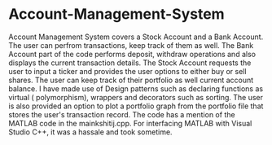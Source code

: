 # Account-Management-System
Account Management System covers a Stock Account and a Bank Account. The user can perfrom transactions, keep track of them as well.
The Bank Account part of the code performs deposit, withdraw operations and also displays the current transaction details.
The Stock Account requests the user to input a ticker and provides the user options to either buy or sell shares. The user can keep track of their portfolio as well current account balance. 
I have made use of Design patterns such as declaring functions as virtual ( polymorphism), wrappers and decorators such as sorting.
The user is also provided an option to plot a portfolio graph from the portfolio file that stores the user's transaction record. The code has a mention of the MATLAB code in the mainkshitij.cpp. For interfacing MATLAB with Visual Studio C++, it was a hassale and took sometime.

